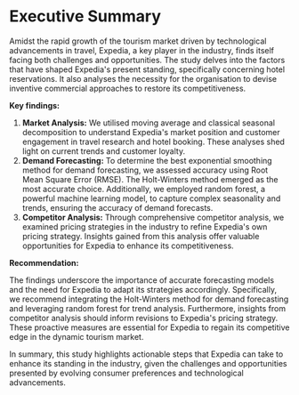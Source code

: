 # Executive Summary

Amidst the rapid growth of the tourism market driven by technological advancements in travel, Expedia, a key player in the industry, finds itself facing both challenges and opportunities. The study delves into the factors that have shaped Expedia's present standing, specifically concerning hotel reservations. It also analyses the necessity for the organisation to devise inventive commercial approaches to restore its competitiveness.

**Key findings:**

1. **Market Analysis:** We utilised moving average and classical seasonal decomposition to understand Expedia's market position and customer engagement in travel research and hotel booking. These analyses shed light on current trends and customer loyalty.
2. **Demand Forecasting:** To determine the best exponential smoothing method for demand forecasting, we assessed accuracy using Root Mean Square Error (RMSE). The Holt-Winters method emerged as the most accurate choice. Additionally, we employed random forest, a powerful machine learning model, to capture complex seasonality and trends, ensuring the accuracy of demand forecasts.
3. **Competitor Analysis:** Through comprehensive competitor analysis, we examined pricing strategies in the industry to refine Expedia's own pricing strategy. Insights gained from this analysis offer valuable opportunities for Expedia to enhance its competitiveness.

**Recommendation:**

The findings underscore the importance of accurate forecasting models and the need for Expedia to adapt its strategies accordingly. Specifically, we recommend integrating the Holt-Winters method for demand forecasting and leveraging random forest for trend analysis. Furthermore, insights from competitor analysis should inform revisions to Expedia's pricing strategy. These proactive measures are essential for Expedia to regain its competitive edge in the dynamic tourism market.

In summary, this study highlights actionable steps that Expedia can take to enhance its standing in the industry, given the challenges and opportunities presented by evolving consumer preferences and technological advancements.

